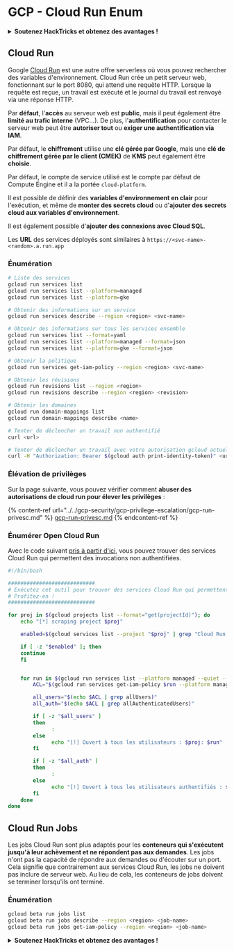 # GCP - Cloud Run Enum

<details>

<summary><strong>Soutenez HackTricks et obtenez des avantages !</strong></summary>

* Si vous souhaitez voir votre **entreprise annoncée dans HackTricks** ou si vous souhaitez accéder à la **dernière version de PEASS ou télécharger HackTricks en PDF**, consultez les [**PLANS D'ABONNEMENT**](https://github.com/sponsors/carlospolop) !
* Obtenez le [**swag officiel PEASS & HackTricks**](https://peass.creator-spring.com)
* Découvrez [**The PEASS Family**](https://opensea.io/collection/the-peass-family), notre collection d'[**NFTs**](https://opensea.io/collection/the-peass-family) exclusifs
* **Rejoignez le** 💬 [**groupe Discord**](https://discord.gg/hRep4RUj7f) ou le [**groupe Telegram**](https://t.me/peass) ou **suivez** moi sur **Twitter** 🐦 [**@carlospolopm**](https://twitter.com/carlospolopm).
* **Partagez vos astuces de piratage en soumettant des PR aux** [**HackTricks**](https://github.com/carlospolop/hacktricks) et [**HackTricks Cloud**](https://github.com/carlospolop/hacktricks-cloud) **dépôts Github.**

</details>

## Cloud Run <a href="#reviewing-cloud-run-configurations" id="reviewing-cloud-run-configurations"></a>

Google [Cloud Run](https://cloud.google.com/run) est une autre offre serverless où vous pouvez rechercher des variables d'environnement. Cloud Run crée un petit serveur web, fonctionnant sur le port 8080, qui attend une requête HTTP. Lorsque la requête est reçue, un travail est exécuté et le journal du travail est renvoyé via une réponse HTTP.

Par **défaut**, l'**accès** au serveur web est **public**, mais il peut également être **limité au trafic interne** (VPC...). De plus, l'**authentification** pour contacter le serveur web peut être **autoriser tout** ou **exiger une authentification via IAM**.

Par défaut, le **chiffrement** utilise une **clé gérée par Google**, mais une **clé de chiffrement gérée par le client (CMEK)** de **KMS** peut également être **choisie**.

Par défaut, le compte de service utilisé est le compte par défaut de Compute Engine et il a la portée `cloud-platform`.

Il est possible de définir des **variables d'environnement en clair** pour l'exécution, et même de **monter des secrets cloud** ou d'**ajouter des secrets cloud aux variables d'environnement**.

Il est également possible d'**ajouter des connexions avec Cloud SQL**.

Les **URL** des services déployés sont similaires à `https://<svc-name>-<random>.a.run.app`

### Énumération

```bash
# Liste des services
gcloud run services list
gcloud run services list --platform=managed
gcloud run services list --platform=gke

# Obtenir des informations sur un service
gcloud run services describe --region <region> <svc-name> 

# Obtenir des informations sur tous les services ensemble
gcloud run services list --format=yaml
gcloud run services list --platform=managed --format=json
gcloud run services list --platform=gke --format=json

# Obtenir la politique
gcloud run services get-iam-policy --region <region> <svc-name>

# Obtenir les révisions
gcloud run revisions list --region <region>
gcloud run revisions describe --region <region> <revision>

# Obtenir les domaines
gcloud run domain-mappings list
gcloud run domain-mappings describe <name>

# Tenter de déclencher un travail non authentifié
curl <url>

# Tenter de déclencher un travail avec votre autorisation gcloud actuelle
curl -H "Authorization: Bearer $(gcloud auth print-identity-token)" <url>
```

### Élévation de privilèges

Sur la page suivante, vous pouvez vérifier comment **abuser des autorisations de cloud run pour élever les privilèges** :

{% content-ref url="../../gcp-security/gcp-privilege-escalation/gcp-run-privesc.md" %}
[gcp-run-privesc.md](../../gcp-security/gcp-privilege-escalation/gcp-run-privesc.md)
{% endcontent-ref %}

### Énumérer Open Cloud Run

Avec le code suivant [pris à partir d'ici](https://gitlab.com/gitlab-com/gl-security/security-operations/gl-redteam/gcp\_misc/-/blob/master/find\_open\_cloudrun.sh), vous pouvez trouver des services Cloud Run qui permettent des invocations non authentifiées.

```bash
#!/bin/bash

############################
# Exécutez cet outil pour trouver des services Cloud Run qui permettent des invocations non authentifiées n'importe où dans votre organisation GCP.
# Profitez-en !
############################

for proj in $(gcloud projects list --format="get(projectId)"); do
    echo "[*] scraping project $proj"

    enabled=$(gcloud services list --project "$proj" | grep "Cloud Run API")

    if [ -z "$enabled" ]; then
	continue
    fi


    for run in $(gcloud run services list --platform managed --quiet --project $proj --format="get(name)"); do
        ACL="$(gcloud run services get-iam-policy $run --platform managed --project $proj)"

        all_users="$(echo $ACL | grep allUsers)"
        all_auth="$(echo $ACL | grep allAuthenticatedUsers)"

        if [ -z "$all_users" ]
        then
              :
        else
              echo "[!] Ouvert à tous les utilisateurs : $proj: $run"
        fi

        if [ -z "$all_auth" ]
        then
              :
        else
              echo "[!] Ouvert à tous les utilisateurs authentifiés : $proj: $run"
        fi
    done
done
```

## Cloud Run Jobs

Les jobs Cloud Run sont plus adaptés pour les **conteneurs qui s'exécutent jusqu'à leur achèvement et ne répondent pas aux demandes**. Les jobs n'ont pas la capacité de répondre aux demandes ou d'écouter sur un port. Cela signifie que contrairement aux services Cloud Run, les jobs ne doivent pas inclure de serveur web. Au lieu de cela, les conteneurs de jobs doivent se terminer lorsqu'ils ont terminé.

### Énumération

```bash
gcloud beta run jobs list
gcloud beta run jobs describe --region <region> <job-name>
gcloud beta run jobs get-iam-policy --region <region> <job-name>
```

<details>

<summary><strong>Soutenez HackTricks et obtenez des avantages !</strong></summary>

* Si vous souhaitez voir votre **entreprise annoncée dans HackTricks** ou si vous souhaitez accéder à la **dernière version de PEASS ou télécharger HackTricks en PDF**, consultez les [**PLANS D'ABONNEMENT**](https://github.com/sponsors/carlospolop) !
* Obtenez le [**swag officiel PEASS & HackTricks**](https://peass.creator-spring.com)
* Découvrez [**The PEASS Family**](https://opensea.io/collection/the-peass-family), notre collection d'[**NFTs**](https://opensea.io/collection/the-peass-family) exclusifs
* **Rejoignez le** 💬 [**groupe Discord**](https://discord.gg/hRep4RUj7f) ou le [**groupe Telegram**](https://t.me/peass) ou **suivez** moi sur **Twitter** 🐦 [**@carlospolopm**](https://twitter.com/carlospolopm).
* **Partagez vos astuces de piratage en soumettant des PR aux** [**HackTricks**](https://github.com/carlospolop/hacktricks) et [**HackTricks Cloud**](https://github.com/carlospolop/hacktricks-cloud) **dépôts Github.**

</details>
